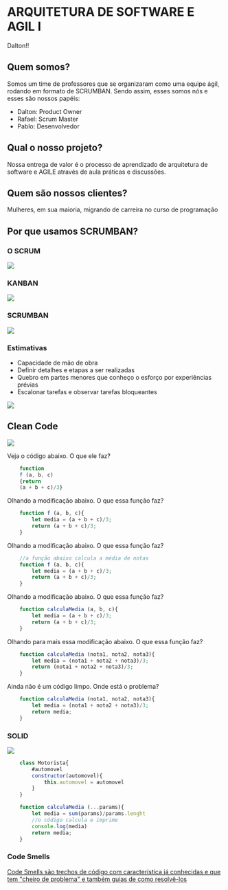 # ARQUITETURA DE SOFTWARE E AGIL I

Dalton!!

## Quem somos?
Somos um time de professores que se organizaram como uma equipe ágil, rodando em formato de SCRUMBAN. Sendo assim, esses somos nós e esses são nossos papéis:
- Dalton: Product Owner
- Rafael: Scrum Master
- Pablo: Desenvolvedor

## Qual o nosso projeto?
Nossa entrega de valor é o processo de aprendizado de arquitetura de software e AGILE através de aula práticas e discussões.

## Quem são nossos clientes?
Mulheres, em sua maioria, migrando de carreira no curso de programação

## Por que usamos SCRUMBAN?

### O SCRUM

<img src="https://i0.wp.com/mindmaster.com.br/wp-content/uploads/2021/03/353.jpeg?resize=800%2C500&ssl=1" />


### KANBAN

<img src="https://andresuman.com/wp-content/uploads/2022/02/Imagem-Kanban-Picture.png" />


### SCRUMBAN

<img src="https://d2poqm5pskresc.cloudfront.net/wp-content/uploads/2019/07/scrum-ban-delivery-sample.png" />


### Estimativas
- Capacidade de mão de obra
- Definir detalhes e etapas a ser realizadas
- Quebro em partes menores que conheço o esforço por experiências prévias
- Escalonar tarefas e observar tarefas bloqueantes


<img src="https://leonardomatsumota.files.wordpress.com/2019/09/story-points.jpg?w=820&h=312&crop=1" />


## Clean Code
<img src="https://miro.medium.com/max/1400/1*KvCweCeHKzxUedMRXhUg0Q.png" />

Veja o código abaixo. O que ele faz?
```js
    function 
    f (a, b, c)
    {return 
    (a + b + c)/3}
```
Olhando a modificação abaixo. O que essa função faz?
```js
    function f (a, b, c){
        let media = (a + b + c)/3;
        return (a + b + c)/3;
    }
```
Olhando a modificação abaixo. O que essa função faz?
```js
    //a função abaixo calcula a média de notas
    function f (a, b, c){
        let media = (a + b + c)/3;
        return (a + b + c)/3;
    }
```
Olhando a modificação abaixo. O que essa função faz?
```js
    function calculaMedia (a, b, c){
        let media = (a + b + c)/3;
        return (a + b + c)/3;
    }
```

Olhando para mais essa modificação abaixo. O que essa função faz?
```js
    function calculaMedia (nota1, nota2, nota3){
        let media = (nota1 + nota2 + nota3)/3;
        return (nota1 + nota2 + nota3)/3;
    }
```

Ainda não é um código limpo. Onde está o problema?
```js
    function calculaMedia (nota1, nota2, nota3){
        let media = (nota1 + nota2 + nota3)/3;
        return media;
    }
```

### SOLID

<img src="https://lh3.googleusercontent.com/PSumtaweXnWy5CaiUJLdyUIrs9wJvr9UYCBIc5QaVQQDWLq_ZYd24A6twk2qTYj-2rtScSjCmqdbNx4g_g09wK1Kp09QS8uJA4vP3t2TMPbBmHz_xDHJqfikIovlouVJvTt2Yy37" />

```js
    class Motorista{
        #automovel
        constructor(automovel){
            this.automovel = automovel
        }
    }
```

```js
    function calculaMedia (...params){
        let media = sum(params)/params.lenght
        //o código calcula e imprime 
        console.log(media)
        return media;
    }
```

### Code Smells

[Code Smells são trechos de código com característica já conhecidas e que tem "cheiro de problema" e também guias de como resolvê-los](https://refactoring.guru/refactoring/smells)
